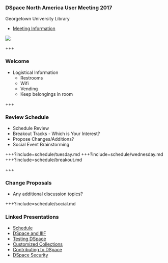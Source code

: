 ### DSpace North America User Meeting 2017 

Georgetown University Library

* [Meeting Information](https://www.library.georgetown.edu/node/19724)

![](https://www.library.georgetown.edu/sites/default/files/library-logo.png)

+++

### Welcome

* Logistical Information
  * Restrooms
  * Wifi
  * Vending
  * Keep belongings in room

+++

### Review Schedule

* Schedule Review
* Breakout Tracks - Which is Your Interest?
* Propose Changes/Additions?
* Social Event Brainstorming 

+++?include=schedule/tuesday.md
+++?include=schedule/wednesday.md
+++?include=schedule/breakout.md

+++

### Change Proposals

* Any additional discussion topics?

+++?include=schedule/social.md

### Linked Presentations
* [Schedule](?p=schedule)
* [DSpace and IIIF](?p=dspaceIIIF)
* [Testing DSpace](?p=testingDSpace)
* [Customized Collections](?p=customizedCollections)
* [Contributing to DSpace](?p=contributingToDSpace)
* [DSpace Security](?p=dspaceSecurity)

